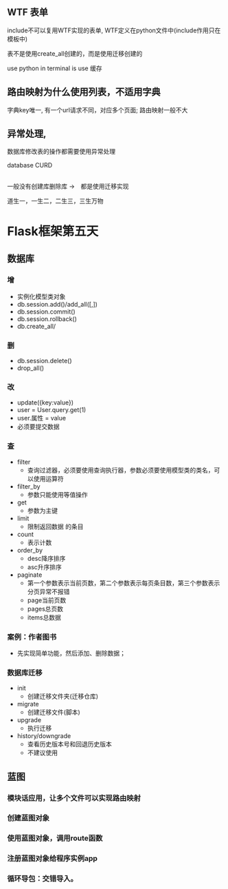 ## WTF 表单
include不可以复用WTF实现的表单, WTF定义在python文件中(include作用只在模板中)

表不是使用create_all创建的，而是使用迁移创建的


use python in terminal is use 缓存

## 路由映射为什么使用列表，不适用字典
字典key唯一, 有一个url请求不同，对应多个页面;
路由映射一般不大

## 异常处理,
数据库修改表的操作都需要使用异常处理

database    CURD


##
一般没有创建库删除库  ->　都是使用迁移实现

道生一，一生二，二生三，三生万物

# Flask框架第五天
## 数据库
### 增
* 实例化模型类对象
* db.session.add()/add_all([,])
* db.session.commit()
* db.session.rollback()
* db.create_all/
### 删
* db.session.delete()
* drop_all()
### 改
* update({key:value})
* user = User.query.get(1)
* user.属性 = value
* 必须要提交数据
### 查
* filter
    * 查询过滤器，必须要使用查询执行器，参数必须要使用模型类的类名，可以使用运算符
* filter_by
    * 参数只能使用等值操作
* get
    * 参数为主键
* limit
    * 限制返回数据 的条目
* count
    * 表示计数
* order_by
    * desc降序排序
    * asc升序排序
* paginate
    * 第一个参数表示当前页数，第二个参数表示每页条目数，第三个参数表示分页异常不报错
    * page当前页数
    * pages总页数
    * items总数据
### 案例：作者图书
* 先实现简单功能，然后添加、删除数据；
### 数据库迁移
* init
    * 创建迁移文件夹(迁移仓库)
* migrate
    * 创建迁移文件(脚本)
* upgrade
    * 执行迁移
* history/downgrade
    * 查看历史版本号和回退历史版本
    * 不建议使用
## 蓝图
### 模块话应用，让多个文件可以实现路由映射
### 创建蓝图对象
### 使用蓝图对象，调用route函数
### 注册蓝图对象给程序实例app
### 循环导包：交错导入。

